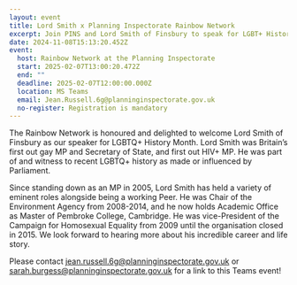 ```yaml
---
layout: event
title: Lord Smith x Planning Inspectorate Rainbow Network
excerpt: Join PINS and Lord Smith of Finsbury to speak for LGBT+ History Month
date: 2024-11-08T15:13:20.452Z
event:
  host: Rainbow Network at the Planning Inspectorate
  start: 2025-02-07T13:00:20.472Z
  end: ""
  deadline: 2025-02-07T12:00:00.000Z
  location: MS Teams
  email: Jean.Russell.6g@planninginspectorate.gov.uk
  no-register: Registration is mandatory
---
```

The Rainbow Network is honoured and delighted to welcome Lord Smith of Finsbury as our speaker for LGBTQ+ History Month. Lord Smith was Britain’s first out gay MP and Secretary of State, and first out HIV+ MP. He was part of and witness to recent LGBTQ+ history as made or influenced by Parliament. 

Since standing down as an MP in 2005, Lord Smith has held a variety of eminent roles alongside being a working Peer. He was Chair of the Environment Agency from 2008-2014, and he now holds Academic Office as Master of Pembroke College, Cambridge. He was vice-President of the Campaign for Homosexual Equality from 2009 until the organisation closed in 2015. We look forward to hearing more about his incredible career and life story.

Please contact [jean.russell.6g@planninginspectorate.gov.uk](mailto:jean.russell.6g@planninginspectorate.gov.uk) or [sarah.burgess@planninginspectorate.gov.uk](mailto:sarah.burgess@planninginspectorate.gov.uk) for a link to this Teams event!